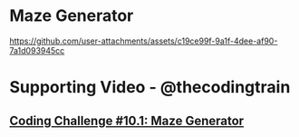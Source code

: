 # Maze Generator

https://github.com/user-attachments/assets/c19ce99f-9a1f-4dee-af90-7a1d093945cc

# Supporting Video - @thecodingtrain

## [Coding Challenge #10.1: Maze Generator](https://www.youtube.com/watch?v=HyK_Q5rrcr4)
